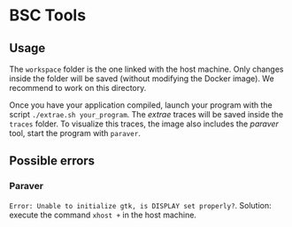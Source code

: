 # BSC Tools
## Usage
The `workspace` folder is the one linked with the host machine. Only changes inside the folder will be saved (without modifying the Docker image). We recommend to work on this directory. 

Once you have your application compiled, launch your program with the script `./extrae.sh your_program`. The *extrae* traces will be saved inside the `traces` folder. To visualize this traces, the image also includes the *paraver* tool, start the program with `paraver`.

## Possible errors
### Paraver
`Error: Unable to initialize gtk, is DISPLAY set properly?`. Solution: execute the command `xhost +` in the host machine.
